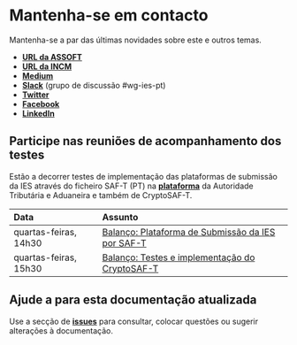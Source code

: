 # Mantenha-se em contacto

Mantenha-se a par das últimas novidades sobre este e outros temas.

* [**URL da ASSOFT**](https://www.assoft.org/)
* [**URL da INCM**](https://www-tst.cryptosaft.incm.pt/)
* [**Medium**](https://medium.com/assoft)
* [**Slack**](https://www.assoft.org/pt/65/plataforma-colaborativa/) \(grupo de discussão \#wg-ies-pt\)
* [**Twitter**](https://www.twitter.com/assoft)
* [**Facebook**](https://www.facebook.com/assoft.org)
* [**LinkedIn**](https://www.linkedin.com/company/assoftassociacaoportuguesadesoftware/)

## Participe nas reuniões de acompanhamento dos testes

Estão a decorrer testes de implementação das plataformas de submissão da IES através do ficheiro SAF-T \(PT\) na [**plataforma**](https://oa.portaldasfinancas.gov.pt/iessaft/) da Autoridade Tributária e Aduaneira e também de CryptoSAF-T.

| Data | Assunto |
| :--- | :--- |
| quartas-feiras, 14h30 | [Balanço: Plataforma de Submissão da IES por SAF-T](https://teams.microsoft.com/l/meetup-join/19%3aa0299b73a6cb474683f866b7f9793237%40thread.skype/1610713710650?context=%7b%22Tid%22%3a%22ec237b6a-26a1-4fb6-849a-0564a8196832%22%2c%22Oid%22%3a%22161a2b31-3bd2-4b00-a6e7-f09cdbd5effd%22%7d) |
| quartas-feiras, 15h30 | [Balanço: Testes e implementação do CryptoSAF-T](https://teams.microsoft.com/l/meetup-join/19%3aa0299b73a6cb474683f866b7f9793237%40thread.skype/1610713791309?context=%7b%22Tid%22%3a%22ec237b6a-26a1-4fb6-849a-0564a8196832%22%2c%22Oid%22%3a%22161a2b31-3bd2-4b00-a6e7-f09cdbd5effd%22%7d) |

## Ajude a para esta documentação atualizada

Use a secção de [**issues**](https://github.com/assoft-portugal/documentacao-CryptoSAF-T/issues) para consultar, colocar questões ou sugerir alterações à documentação.

